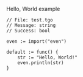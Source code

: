 Hello, World example
 
    // File: test.tgo
    // Message: string
    // Success: bool
     
    even := import("even")
     
    default := func() {
        str := "Hello, World!"
        even.println(str)
    }
